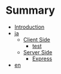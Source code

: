 # Summary

- [Introduction](README.md)
- [ja]()
  - [Client Side](server/README.md)
    - [test](docs/child.md)
  - [Server Side](server/README.md)
    - [Express](server/express_ja.md)
- [en]()
